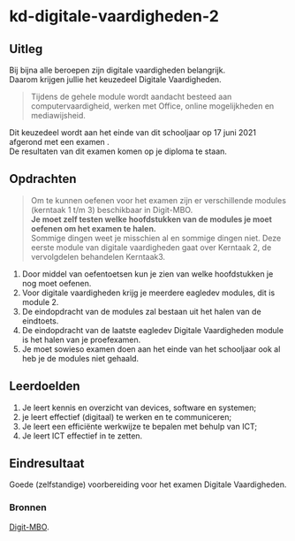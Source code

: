 # kd-digitale-vaardigheden-2

## Uitleg
Bij bijna alle beroepen zijn digitale vaardigheden belangrijk.  
Daarom krijgen jullie het keuzedeel Digitale Vaardigheden. 

>Tijdens de gehele module wordt aandacht besteed aan computervaardigheid, werken met Office, online mogelijkheden en mediawijsheid. 

Dit keuzedeel wordt aan het einde van dit schooljaar op 17 juni 2021 afgerond met een examen .  
De resultaten van dit examen komen op je diploma te staan. 

## Opdrachten
> Om te kunnen oefenen voor het examen zijn er verschillende modules (kerntaak 1 t/m 3) beschikbaar in Digit-MBO.  
> **Je moet zelf testen welke hoofdstukken van de modules je moet oefenen om het examen te halen.**  
> Sommige dingen weet je misschien al en sommige dingen niet.
> Deze eerste module van digitale vaardigheden gaat over Kerntaak 2, de vervolgdelen behandelen Kerntaak3.

1. Door middel van oefentoetsen kun je zien van welke hoofdstukken je nog moet oefenen.
2. Voor digitale vaardigheden krijg je meerdere eagledev modules, dit is module 2.  
3. De eindopdracht van de modules zal bestaan uit het halen van de eindtoets.  
4. De eindopdracht van de laatste eagledev Digitale Vaardigheden module is het halen van je proefexamen.
5. Je moet sowieso examen doen aan het einde van het schooljaar ook al heb je de modules niet gehaald.

## Leerdoelden
1. Je leert kennis en overzicht van devices, software en systemen;
2. je leert effectief (digitaal) te werken en te communiceren;
3. Je leert een efficiënte werkwijze te bepalen met behulp van ICT;
4. Je leert ICT effectief in te zetten.

## Eindresultaat
Goede (zelfstandige) voorbereiding voor het examen Digitale Vaardigheden.

### Bronnen
[Digit-MBO](https://entree.instruct.nl/?elo=digit-mbo).